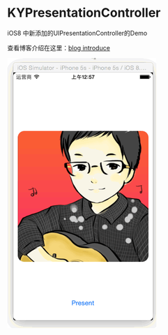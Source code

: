 # KYPresentationController
iOS8 中新添加的UIPresentationController的Demo

查看博客介绍在这里：[blog introduce](http://kittenyang.com/uipresentation/)

![](demo2.gif)
